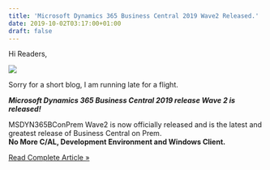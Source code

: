 ```yaml
---
title: 'Microsoft Dynamics 365 Business Central 2019 Wave2 Released.'
date: 2019-10-02T03:17:00+01:00
draft: false
---
```


Hi Readers,  

[![](https://1.bp.blogspot.com/-qmlzjYG-CFs/XZQHFbIVA-I/AAAAAAAALy0/T5RmpW3Udzse1S1JKtLzVyp0WXcmN1_FACLcBGAsYHQ/s200/Wave%2B2%2BLogo.jpg)](https://1.bp.blogspot.com/-qmlzjYG-CFs/XZQHFbIVA-I/AAAAAAAALy0/T5RmpW3Udzse1S1JKtLzVyp0WXcmN1_FACLcBGAsYHQ/s1600/Wave%2B2%2BLogo.jpg)

  
Sorry for a short blog, I am running late for a flight.  
  
**_Microsoft Dynamics 365 Business Central 2019 release Wave 2 is released!_**  
  
MSDYN365BConPrem Wave2 is now officially released and is the latest and greatest release of Business Central on Prem.  
**No More C/AL, Development Environment and Windows Client.**  
  
  

[Read Complete Article »](https://saurav-nav.blogspot.com/2019/10/microsoft-dynamics-365-business-central.html#more)